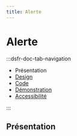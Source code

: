 ```yaml
---
title: Alerte
---
```

# Alerte

:::dsfr-doc-tab-navigation
- Présentation
- [Design](../design/index.md)
- [Code](../code/index.md)
- [Démonstration](./demo/index.md)
- [Accessibilité](./accessibility/index.md)

:::


## Présentation
